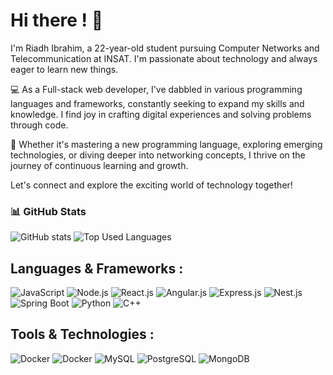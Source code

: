 # Hi there ! 👋

I'm Riadh Ibrahim, a 22-year-old student pursuing Computer Networks and Telecommunication at INSAT. I'm passionate about technology and always eager to learn new things.

💻 As a Full-stack web developer, I've dabbled in various programming languages and frameworks, constantly seeking to expand my skills and knowledge. I find joy in crafting digital experiences and solving problems through code.

🌱 Whether it's mastering a new programming language, exploring emerging technologies, or diving deeper into networking concepts, 
I thrive on the journey of continuous learning and growth.

Let's connect and explore the exciting world of technology together!

### 📊 GitHub Stats

![GitHub stats](https://github-readme-stats.vercel.app/api?username=Riadh-Ibrahim&show_icons=true&theme=radical)
![Top Used Languages](https://github-readme-stats.vercel.app/api/top-langs/?username=Riadh-Ibrahim&layout=compact&theme=radical)

## Languages & Frameworks :

![JavaScript](https://img.shields.io/badge/-JavaScript-yellow?style=flat-square&logo=javascript&logoColor=white)
![Node.js](https://img.shields.io/badge/-Node.js-green?style=flat-square&logo=node.js&logoColor=white)
![React.js](https://img.shields.io/badge/-React.js-blue?style=flat-square&logo=react&logoColor=white)
![Angular.js](https://img.shields.io/badge/-Angular.js-blue?style=flat-square&logo=Angular&logoColor=white)
![Express.js](https://img.shields.io/badge/-Express.js-lightgrey?style=flat-square&logo=express&logoColor=white)
![Nest.js](https://img.shields.io/badge/-Nest.js-blue?style=flat-square&logo=Nest&logoColor=white)
![Spring Boot](https://img.shields.io/badge/-Spring%20Boot-green?style=flat-square&logo=spring-boot&logoColor=white)
![Python](https://img.shields.io/badge/-Python-blue?style=flat-square&logo=python&logoColor=white)
![C++](https://img.shields.io/badge/-C++-blue?style=flat-square&logo=c%2B%2B&logoColor=white)

## Tools & Technologies :

![Docker](https://img.shields.io/badge/-Docker-blue?style=flat-square&logo=docker&logoColor=white)
![Docker](https://img.shields.io/badge/-Kubernetes-blue?style=flat-square&logo=Kubernetes&logoColor=white)
![MySQL](https://img.shields.io/badge/-MySQL-blue?style=flat-square&logo=mysql&logoColor=white)
![PostgreSQL](https://img.shields.io/badge/-PostgreSQL-blue?style=flat-square&logo=PostgreSQL&logoColor=white)
![MongoDB](https://img.shields.io/badge/-MongoDB-green?style=flat-square&logo=mongodb&logoColor=white)
